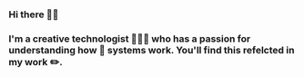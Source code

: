 ### Hi there 👋🏻

### I'm a creative technologist 👨🏻‍💻 who has a passion for understanding how 🔬 systems work. You'll find this refelcted in my work ✏️.
